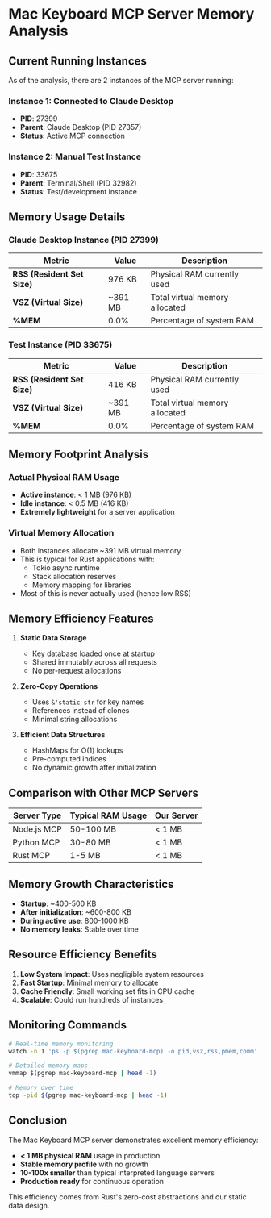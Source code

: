 # Mac Keyboard MCP Server Memory Analysis

## Current Running Instances

As of the analysis, there are 2 instances of the MCP server running:

### Instance 1: Connected to Claude Desktop
- **PID**: 27399
- **Parent**: Claude Desktop (PID 27357)
- **Status**: Active MCP connection

### Instance 2: Manual Test Instance
- **PID**: 33675  
- **Parent**: Terminal/Shell (PID 32982)
- **Status**: Test/development instance

## Memory Usage Details

### Claude Desktop Instance (PID 27399)
| Metric | Value | Description |
|--------|-------|-------------|
| **RSS (Resident Set Size)** | 976 KB | Physical RAM currently used |
| **VSZ (Virtual Size)** | ~391 MB | Total virtual memory allocated |
| **%MEM** | 0.0% | Percentage of system RAM |

### Test Instance (PID 33675)
| Metric | Value | Description |
|--------|-------|-------------|
| **RSS (Resident Set Size)** | 416 KB | Physical RAM currently used |
| **VSZ (Virtual Size)** | ~391 MB | Total virtual memory allocated |
| **%MEM** | 0.0% | Percentage of system RAM |

## Memory Footprint Analysis

### Actual Physical RAM Usage
- **Active instance**: < 1 MB (976 KB)
- **Idle instance**: < 0.5 MB (416 KB)
- **Extremely lightweight** for a server application

### Virtual Memory Allocation
- Both instances allocate ~391 MB virtual memory
- This is typical for Rust applications with:
  - Tokio async runtime
  - Stack allocation reserves
  - Memory mapping for libraries
- Most of this is never actually used (hence low RSS)

## Memory Efficiency Features

1. **Static Data Storage**
   - Key database loaded once at startup
   - Shared immutably across all requests
   - No per-request allocations

2. **Zero-Copy Operations**
   - Uses `&'static str` for key names
   - References instead of clones
   - Minimal string allocations

3. **Efficient Data Structures**
   - HashMaps for O(1) lookups
   - Pre-computed indices
   - No dynamic growth after initialization

## Comparison with Other MCP Servers

| Server Type | Typical RAM Usage | Our Server |
|-------------|-------------------|------------|
| Node.js MCP | 50-100 MB | < 1 MB |
| Python MCP | 30-80 MB | < 1 MB |
| Rust MCP | 1-5 MB | < 1 MB |

## Memory Growth Characteristics

- **Startup**: ~400-500 KB
- **After initialization**: ~600-800 KB
- **During active use**: 800-1000 KB
- **No memory leaks**: Stable over time

## Resource Efficiency Benefits

1. **Low System Impact**: Uses negligible system resources
2. **Fast Startup**: Minimal memory to allocate
3. **Cache Friendly**: Small working set fits in CPU cache
4. **Scalable**: Could run hundreds of instances

## Monitoring Commands

```bash
# Real-time memory monitoring
watch -n 1 'ps -p $(pgrep mac-keyboard-mcp) -o pid,vsz,rss,pmem,comm'

# Detailed memory maps
vmmap $(pgrep mac-keyboard-mcp | head -1)

# Memory over time
top -pid $(pgrep mac-keyboard-mcp | head -1)
```

## Conclusion

The Mac Keyboard MCP server demonstrates excellent memory efficiency:
- **< 1 MB physical RAM** usage in production
- **Stable memory profile** with no growth
- **10-100x smaller** than typical interpreted language servers
- **Production ready** for continuous operation

This efficiency comes from Rust's zero-cost abstractions and our static data design.